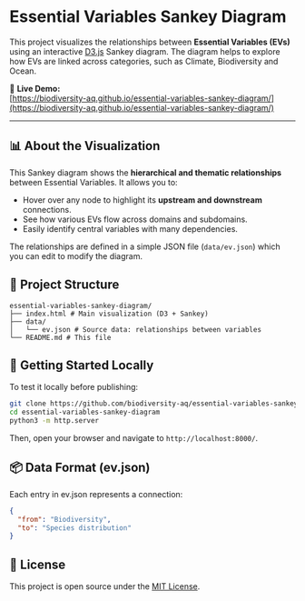 # Essential Variables Sankey Diagram

This project visualizes the relationships between **Essential Variables (EVs)** using an interactive [D3.js](https://d3js.org/) Sankey diagram. The diagram helps to explore how EVs are linked across categories, such as Climate, Biodiversity and Ocean.

🔗 **Live Demo:**  
[https://biodiversity-aq.github.io/essential-variables-sankey-diagram/](https://biodiversity-aq.github.io/essential-variables-sankey-diagram/)

---

## 📊 About the Visualization

This Sankey diagram shows the **hierarchical and thematic relationships** between Essential Variables. It allows you to:

- Hover over any node to highlight its **upstream and downstream** connections.
- See how various EVs flow across domains and subdomains.
- Easily identify central variables with many dependencies.

The relationships are defined in a simple JSON file (`data/ev.json`) which you can edit to modify the diagram.


## 📁 Project Structure

```
essential-variables-sankey-diagram/ 
├── index.html # Main visualization (D3 + Sankey) 
├── data/ 
│   └── ev.json # Source data: relationships between variables 
└── README.md # This file
```

## 🚀 Getting Started Locally

To test it locally before publishing:

```bash
git clone https://github.com/biodiversity-aq/essential-variables-sankey-diagram.git
cd essential-variables-sankey-diagram
python3 -m http.server
```

Then, open your browser and navigate to `http://localhost:8000/`.

## 📦 Data Format (ev.json)

Each entry in ev.json represents a connection:

```json
{
  "from": "Biodiversity",
  "to": "Species distribution"
}
```

## 📜 License

This project is open source under the [MIT License](https://github.com/biodiversity-aq/essential-variables-sankey-diagram?tab=MIT-1-ov-file#readme).